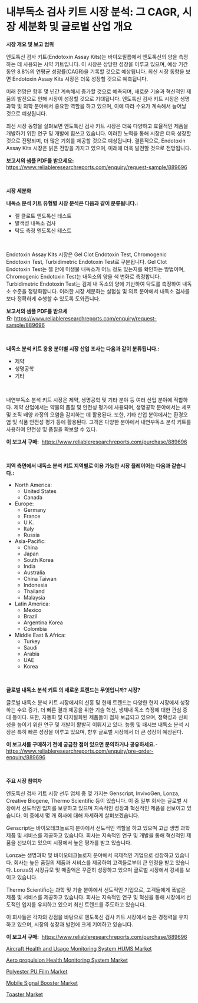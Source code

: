 <p><h1>내부독소 검사 키트 시장 분석: 그 CAGR, 시장 세분화 및 글로벌 산업 개요</h1></p><p><strong>시장 개요 및 보고 범위</strong></p>
<p><p>엔도톡신 검사 키트(Endotoxin Assay Kits)는 바이오필름에서 엔도톡신의 양을 측정하는 데 사용되는 시약 키트입니다. 이 시장은 상당한 성장을 이루고 있으며, 예상 기간 동안 8.8%의 연평균 성장률(CAGR)을 기록할 것으로 예상됩니다. 최신 시장 동향을 보면 Endotoxin Assay Kits 시장은 더욱 성장할 것으로 예측됩니다. </p><p>미래 전망은 향후 몇 년간 계속해서 증가할 것으로 예측되며, 새로운 기술과 혁신적인 제품의 발전으로 인해 시장이 성장할 것으로 기대됩니다. 엔도톡신 검사 키트 시장은 생명과학 및 의학 분야에서 중요한 역할을 하고 있으며, 이에 따라 수요가 계속해서 늘어날 것으로 예상됩니다.</p><p>최신 시장 동향을 살펴보면 엔도톡신 검사 키트 시장은 더욱 다양하고 효율적인 제품을 개발하기 위한 연구 및 개발에 힘쓰고 있습니다. 이러한 노력을 통해 시장은 더욱 성장할 것으로 전망되며, 더 많은 기회를 제공할 것으로 예상됩니다. 결론적으로, Endotoxin Assay Kits 시장은 밝은 전망을 가지고 있으며, 미래에 더욱 발전할 것으로 전망됩니다.</p></p>
<p><strong>보고서의 샘플 PDF를 받으세요:</strong> <a href="https://www.reliableresearchreports.com/enquiry/request-sample/889696">https://www.reliableresearchreports.com/enquiry/request-sample/889696</a></p>
<p>&nbsp;</p>
<p><strong>시장 세분화</strong></p>
<p><strong>내독소 분석 키트 유형별 시장 분석은 다음과 같이 분류됩니다.:</strong></p>
<p><ul><li>젤 클로트 엔도톡신 테스트</li><li>발색성 내독소 검사</li><li>탁도 측정 엔도톡신 테스트</li></ul></p>
<p>&nbsp;</p>
<p><p>Endotoxin Assay Kits 시장은 Gel Clot Endotoxin Test, Chromogenic Endotoxin Test, Turbidimetric Endotoxin Test로 구분됩니다. Gel Clot Endotoxin Test는 젤 안에 미생물 내독소가 어느 정도 있는지를 확인하는 방법이며, Chromogenic Endotoxin Test는 내독소의 양을 색 변화로 측정합니다. Turbidimetric Endotoxin Test는 검체 내 독소의 양에 기반하여 탁도를 측정하여 내독소 수준을 정량화합니다. 이러한 시장 세분화는 실험실 및 의료 분야에서 내독소 검사를 보다 정확하게 수행할 수 있도록 도와줍니다.</p></p>
<p><strong>보고서의 샘플 PDF를 받으세요:</strong>&nbsp;<a href="https://www.reliableresearchreports.com/enquiry/request-sample/889696">https://www.reliableresearchreports.com/enquiry/request-sample/889696</a></p>
<p>&nbsp;</p>
<p><strong> 내독소 분석 키트 응용 분야별 시장 산업 조사는 다음과 같이 분류됩니다.:</strong></p>
<p><ul><li>제약</li><li>생명공학</li><li>기타</li></ul></p>
<p>&nbsp;</p>
<p><p>내연부독소 분석 키트 시장은 제약, 생명공학 및 기타 분야 등 여러 산업 분야에 적합하다. 제약 산업에서는 약물의 품질 및 안전성 평가에 사용되며, 생명공학 분야에서는 세포 및 조직 배양 과정의 오염을 감지하는 데 활용된다. 또한, 기타 산업 분야에서는 환경오염 및 식품 안전성 평가 등에 활용된다. 고객은 다양한 분야에서 내연부독소 분석 키트를 사용하여 안전성 및 품질을 확보할 수 있다.</p></p>
<p><strong>이 보고서 구매:</strong>&nbsp; <a href="https://www.reliableresearchreports.com/purchase/889696">https://www.reliableresearchreports.com/purchase/889696</a></p>
<p>&nbsp;</p>
<p><strong>지역 측면에서 내독소 분석 키트 지역별로 이용 가능한 시장 플레이어는 다음과 같습니다.:</strong></p>
<p><ul>
    <li>
        North America:
        <ul>
            <li>United States</li>
            <li>Canada</li>
        </ul>
    </li>
    <li>
        Europe:
        <ul>
            <li>Germany</li>
            <li>France</li>
            <li>U.K.</li>
            <li>Italy</li>
            <li>Russia</li>
        </ul>
    </li>
    <li>
        Asia-Pacific:
        <ul>
            <li>China</li>
            <li>Japan</li>
            <li>South Korea</li>
            <li>India</li>
            <li>Australia</li>
            <li>China Taiwan</li>
            <li>Indonesia</li>
            <li>Thailand</li>
            <li>Malaysia</li>
        </ul>
    </li>
    <li>
        Latin America:
        <ul>
            <li>Mexico</li>
            <li>Brazil</li>
            <li>Argentina Korea</li>
            <li>Colombia</li>
        </ul>
    </li>
    <li>
        Middle East & Africa:
        <ul>
            <li>Turkey</li>
            <li>Saudi</li>
            <li>Arabia</li>
            <li>UAE</li>
            <li>Korea</li>
        </ul>
    </li>
    </ul></p>
<p>&nbsp;</p>
<p><strong>글로벌 내독소 분석 키트 의 새로운 트렌드는 무엇입니까? 시장?</strong></p>
<p><p>글로벌 내독소 분석 키트 시장에서의 신흥 및 현재 트렌드는 다양한 현지 시장에서 성장하는 수요 증가, 더 빠른 결과 제공을 위한 기술 혁신, 생체내 독소 측정에 대한 관심 증대 등이다. 또한, 자동화 및 디지털화된 제품들이 점차 보급되고 있으며, 정확성과 신뢰성을 높이기 위한 연구 및 개발이 활발히 이뤄지고 있다. 능동 및 패시브 내독소 분석 시장은 특히 빠른 성장을 이루고 있으며, 향후 글로벌 시장에서 더 큰 성장이 예상된다.</p></p>
<p><strong>이 보고서를 구매하기 전에 궁금한 점이 있으면 문의하거나 공유하세요.</strong>- <a href="https://www.reliableresearchreports.com/enquiry/pre-order-enquiry/889696">https://www.reliableresearchreports.com/enquiry/pre-order-enquiry/889696</a></p>
<p>&nbsp;</p>
<p><strong>주요 시장 참여자</strong></p>
<p><p>엔도톡신 검사 키트 시장 선두 업체 중 몇 가지는 Genscript, InvivoGen, Lonza, Creative Biogene, Thermo Scientific 등이 있습니다. 이 중 일부 회사는 글로벌 시장에서 선도적인 입지를 보유하고 있으며 지속적인 성장과 혁신적인 제품을 선보이고 있습니다. 이 중에서 몇 개 회사에 대해 자세하게 살펴보겠습니다.</p><p>Genscript는 바이오테크놀로지 분야에서 선도적인 역할을 하고 있으며 고급 생명 과학 제품 및 서비스를 제공하고 있습니다. 회사는 지속적인 연구 및 개발을 통해 혁신적인 제품을 선보이고 있으며 시장에서 높은 평가를 받고 있습니다.</p><p>Lonza는 생명과학 및 바이오테크놀로지 분야에서 국제적인 기업으로 성장하고 있습니다. 회사는 높은 품질의 제품과 서비스를 제공하여 고객들로부터 큰 인정을 받고 있습니다. Lonza의 시장규모 및 매출액은 꾸준히 성장하고 있으며 글로벌 시장에서 강세를 보이고 있습니다.</p><p>Thermo Scientific는 과학 및 기술 분야에서 선도적인 기업으로, 고객들에게 폭넓은 제품 및 서비스를 제공하고 있습니다. 회사는 지속적인 연구 및 혁신을 통해 시장에서 선도적인 입지를 유지하고 있으며 최신 트렌드를 주도하고 있습니다.</p><p>이 회사들은 각자의 강점을 바탕으로 엔도톡신 검사 키트 시장에서 높은 경쟁력을 유지하고 있으며, 시장의 성장과 발전에 크게 기여하고 있습니다.</p></p>
<p><strong>이 보고서 구매:</strong>&nbsp;&nbsp;<a href="https://www.reliableresearchreports.com/purchase/889696">https://www.reliableresearchreports.com/purchase/889696</a></p>
<p><p><a href="https://issuu.com/reportprime-2/docs/aircraft-health-and-usage-monitoring-system-hums-m">Aircraft Health and Usage Monitoring System HUMS Market</a></p><p><a href="https://issuu.com/reportprime-2/docs/aero-propulsion-health-monitoring-system-market-si">Aero propulsion Health Monitoring System Market</a></p><p><a href="https://github.com/castoriffic/Market-Research-Report-List-3/blob/main/polyester-pu-film-market.md">Polyester PU Film Market</a></p><p><a href="https://view.publitas.com/reportprime-1/mobile-signal-booster-market-offer-valuable-insights-into-market-size-market-share-market-trends-and-projections-spanning-from-2024-to-2031/">Mobile Signal Booster Market</a></p><p><a href="https://sulfuric-clavicle-d39.notion.site/Toaster-Market-Size-Market-Trends-and-Growth-Outlook-forecasted-for-period-from-2024-to-2031-2a64b89fa2e049f2903e7d713c5331c8">Toaster Market</a></p></p>
